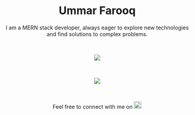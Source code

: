 
<h1 align="center">Ummar Farooq</h1>

<p align="center">
  I am a MERN stack developer, always eager to explore new technologies and find solutions to complex problems.
</p>

<br>

<p align="center">
  <a href="https://skillicons.dev">
    <img src="https://skillicons.dev/icons?i=javascript,typescript,nodejs,expressjs,mongodb,redis,prisma,postman,docker,git,react,redux,nextjs,tailwind,firebase" />
  </a>
</p>

<br>

<p align="center">
  <img src="https://github-readme-stats.vercel.app/api/top-langs/?username=farooqpk&layout=compact" />
</p>
<br>
<p align="center">
  Feel free to connect with me on 
  <a href="https://www.linkedin.com/in/ummar-farooq-70865a220/">
    <img src="https://img.shields.io/badge/-LinkedIn-blue?style=social&logo=linkedin" alt="LinkedIn" height="20">
  </a>
</p>
